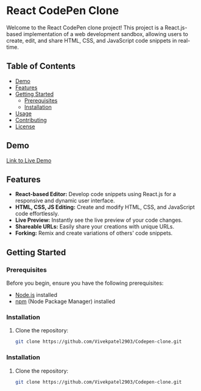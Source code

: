 # React CodePen Clone

Welcome to the React CodePen clone project! This project is a React.js-based implementation of a web development sandbox, allowing users to create, edit, and share HTML, CSS, and JavaScript code snippets in real-time.

## Table of Contents
- [Demo](#demo)
- [Features](#features)
- [Getting Started](#getting-started)
  - [Prerequisites](#prerequisites)
  - [Installation](#installation)
- [Usage](#usage)
- [Contributing](#contributing)
- [License](#license)

## Demo

[Link to Live Demo]( https://vivekpatel2903.github.io/Codepen-clone/)

## Features

- **React-based Editor:** Develop code snippets using React.js for a responsive and dynamic user interface.
- **HTML, CSS, JS Editing:** Create and modify HTML, CSS, and JavaScript code effortlessly.
- **Live Preview:** Instantly see the live preview of your code changes.
- **Shareable URLs:** Easily share your creations with unique URLs.
- **Forking:** Remix and create variations of others' code snippets.

## Getting Started

### Prerequisites

Before you begin, ensure you have the following prerequisites:

- [Node.js](https://nodejs.org/) installed
- [npm](https://www.npmjs.com/) (Node Package Manager) installed


### Installation

1. Clone the repository:

   ```bash
   git clone https://github.com/Vivekpatel2903/Codepen-clone.git


### Installation

1. Clone the repository:

   ```bash
   git clone https://github.com/Vivekpatel2903/Codepen-clone.git
